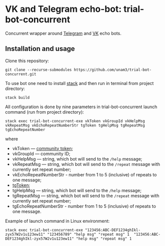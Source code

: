 # VK and Telegram echo-bot: trial-bot-concurrent

Concurrent wrapper around [Telegram](https://github.com/unam3/trial-bot) and [VK](https://github.com/unam3/trial-bot-vk) echo bots.

## Installation and usage

Clone this repository:

```
git clone --recurse-submodules https://github.com/unam3/trial-bot-concurrent.git
```

To use bot one need to install [stack](https://docs.haskellstack.org/en/stable/README/#how-to-install) and then run in terminal from project directory:

```
stack build
```

All configuration is done by nine parameters in trial-bot-concurrent launch command (run from project directory):

```
stack exec trial-bot-concurrent-exe vkToken vkGroupId vkHelpMsg vkRepeatMsg vkEchoRepeatNumberStr tgToken tgHelpMsg tgRepeatMsg tgEchoRepeatNumber
```
where
- vkToken — [community token](https://vk.com/dev/access_token?f=2.%20Community%20Token);
- vkGroupId — community ID;
- vkHelpMsg — string, which bot will send to the `/help` message;
- vkRepeatMsg — string, which bot will send to the `/repeat` message with currently set repeat number;
- vkEchoRepeatNumberStr - number from 1 to 5 (inclusive) of repeats to one message;
- [tgToken](https://core.telegram.org/bots/api#authorizing-your-bot);
- tgHelpMsg — string, which bot will send to the `/help` message;
- tgRepeatMsg — string, which bot will send to the `/repeat` message with currently set repeat number;
- tgEchoRepeatNumberStr - number from 1 to 5 (inclusive) of repeats to one message.

Example of launch command in Linux environment:

```
stack exec trial-bot-concurrent-exe "123456:ABC-DEF1234ghIkl-zyx57W2v1u123ew11" "123456789" "help msg" "repeat msg" 1  "123456:ABC-DEF1234ghIkl-zyx57W2v1u123ew11" "help msg" "repeat msg" 1
```

